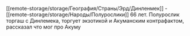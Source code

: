 [[remote-storage/storage/География/Страны/Эрд/Динленмек]] - [[remote-storage/storage/Народы/Полурослики]] 66 лет.
Полурослик торгаш с Динлемека, торгует экзотикой и Акуманским контрафактом, рассказал что мог про Акуму

